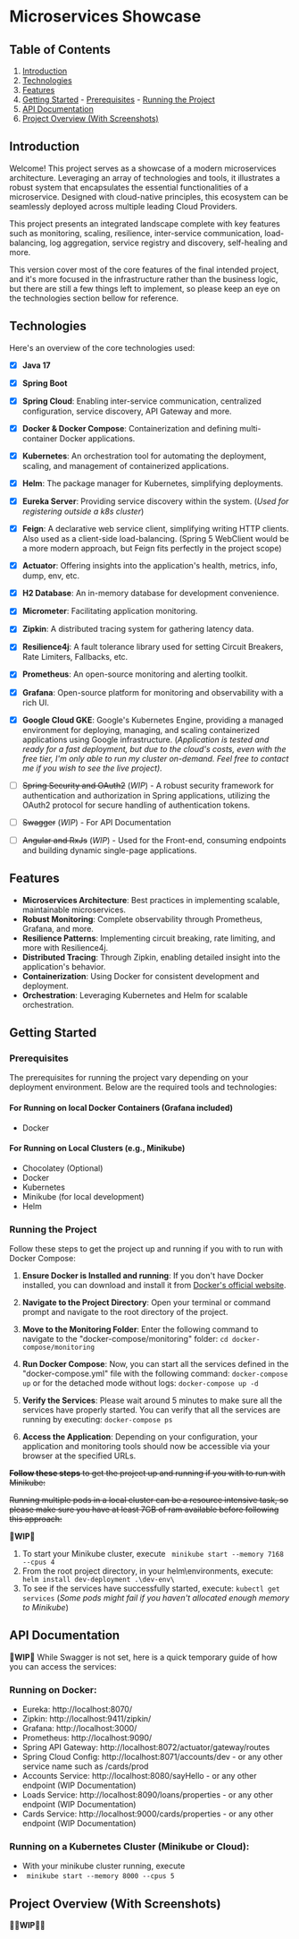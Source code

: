 
# Microservices Showcase


## Table of Contents
  1. [Introduction](#introduction)
  2. [Technologies](#technologies) 
  3. [Features](#features) 
  4. [Getting Started](#getting-started) - [Prerequisites](#prerequisites) - [Running the Project](#running-the-project) 
  5. [ API Documentation](#api-documentation) 
  6. [Project Overview (With Screenshots)](#project-overview-with-screenshots)
## Introduction

Welcome! This project serves as a showcase of a modern microservices architecture. Leveraging an array of technologies and tools, it illustrates a robust system that encapsulates the essential functionalities of a microservice. Designed with cloud-native principles, this ecosystem can be seamlessly deployed across multiple leading Cloud Providers.

This project presents an integrated landscape complete with key features such as monitoring, scaling, resilience, inter-service communication, load-balancing, log aggregation, service registry and discovery, self-healing and more.

This version cover most of the core features of the final intended project, and it's more focused in the infrastructure rather than the business logic, but there are still a few things left to implement, so please keep an eye on the technologies section bellow for reference. 

## Technologies

Here's an overview of the core technologies used:

- [x] **Java 17**
- [x] **Spring Boot**
- [x] **Spring Cloud**: Enabling inter-service communication, centralized configuration, service discovery, API Gateway and more.
- [x] **Docker & Docker Compose**: Containerization and defining multi-container Docker applications.
- [x] **Kubernetes**: An orchestration tool for automating the deployment, scaling, and management of containerized applications.
- [x] **Helm**: The package manager for Kubernetes, simplifying deployments.
- [x] **Eureka Server**: Providing service discovery within the system. (*Used for registering outside a k8s cluster*)
- [x] **Feign**: A declarative web service client, simplifying writing HTTP clients. Also used as a client-side load-balancing. (Spring 5 WebClient would be a more modern approach, but Feign fits perfectly in the project scope)
- [x] **Actuator**: Offering insights into the application's health, metrics, info, dump, env, etc.
- [x] **H2 Database**: An in-memory database for development convenience.
- [x] **Micrometer**: Facilitating application monitoring.
- [x] **Zipkin**: A distributed tracing system for gathering latency data.
- [x] **Resilience4j**: A fault tolerance library used for setting Circuit Breakers, Rate Limiters, Fallbacks, etc.
- [x] **Prometheus**: An open-source monitoring and alerting toolkit.
- [x] **Grafana**: Open-source platform for monitoring and observability with a rich UI.
- [x] **Google Cloud GKE**: Google's Kubernetes Engine, providing a managed environment for deploying, managing, and scaling containerized applications using Google infrastructure. (*Application is tested and ready for a fast deployment, but due to the cloud's costs, even with the free tier, I'm only able to run my cluster on-demand. Feel free to contact me if you wish to see the live project).* 
- [ ] ~~Spring Security and OAuth2~~ (*WIP*) - A robust security framework for authentication and authorization in Spring applications, utilizing the OAuth2 protocol for secure handling of authentication tokens.
- [ ] ~~Swagger~~ (*WIP*) - For API Documentation
- [ ] ~~Angular and RxJs~~ (*WIP*) - Used for the Front-end, consuming endpoints and building dynamic single-page applications.



## Features

- **Microservices Architecture**: Best practices in implementing scalable, maintainable microservices.
- **Robust Monitoring**: Complete observability through Prometheus, Grafana, and more.
- **Resilience Patterns**: Implementing circuit breaking, rate limiting, and more with Resilience4j.
- **Distributed Tracing**: Through Zipkin, enabling detailed insight into the application's behavior.
- **Containerization**: Using Docker for consistent development and deployment.
- **Orchestration**: Leveraging Kubernetes and Helm for scalable orchestration.

## Getting Started

### Prerequisites
The prerequisites for running the project vary depending on your deployment environment. Below are the required tools and technologies:

#### For Running on local Docker Containers (Grafana included)
 
- Docker 
#### For Running on Local Clusters (e.g., Minikube)  
- Chocolatey (Optional) 
- Docker 
- Kubernetes 
- Minikube (for local development)
- Helm 



### Running the Project

Follow these steps to get the project up and running if you with to run with Docker Compose:

1. **Ensure Docker is Installed and running**: If you don't have Docker installed, you can download and install it from [Docker's official website](https://www.docker.com/get-started).

2. **Navigate to the Project Directory**: Open your terminal or command prompt and navigate to the root directory of the project.

3. **Move to the Monitoring Folder**: Enter the following command to navigate to the "docker-compose/monitoring" folder:
 ```cd docker-compose/monitoring```
 
4. **Run Docker Compose**: Now, you can start all the services defined in the "docker-compose.yml" file with the following command:
```docker-compose up```
or for the detached mode without logs:
```docker-compose up -d```

5. **Verify the Services**: Please wait around 5 minutes to make sure all the services have properly started. You can verify that all the services are running by executing:
```docker-compose ps```
6. **Access the Application**: Depending on your configuration, your application and monitoring tools should now be accessible via your browser at the specified URLs.

~~**Follow these steps** to get the project up and running if you with to run with Minikube:~~  

~~Running multiple pods in a local cluster can be a resource intensive task, so please make sure you have at least 7GB of ram available before following this approach:~~

🚧**WIP**🚧
1. To start your Minikube cluster, execute 
``` minikube start --memory 7168 --cpus 4```
2. From the root project directory, in your helm\environments, execute:
``` helm install dev-deployment .\dev-env\```
3. To see if the services have successfully started, execute:
```kubectl get services```
(*Some pods might fail if you haven't allocated enough memory to Minikube*)




## API Documentation

🚧**WIP**🚧
While Swagger is not set, here is a quick temporary guide of how you can access the services:

### Running on Docker:
- Eureka: http://localhost:8070/
- Zipkin: http://localhost:9411/zipkin/
- Grafana: http://localhost:3000/
- Prometheus: http://localhost:9090/
- Spring API Gateway: http://localhost:8072/actuator/gateway/routes
- Spring Cloud Config: http://localhost:8071/accounts/dev - or any other service name such as /cards/prod
- Accounts Service: http://localhost:8080/sayHello - or any other endpoint (WIP Documentation)
- Loads Service: http://localhost:8090/loans/properties - or any other endpoint (WIP Documentation)
- Cards Service: http://localhost:9000/cards/properties - or any other endpoint (WIP Documentation)

### Running on a Kubernetes Cluster (Minikube or Cloud):
- With your minikube cluster running, execute 
- ``` minikube start --memory 8000 --cpus 5```



## Project Overview (With Screenshots)

🚧🚧**WIP**🚧🚧

